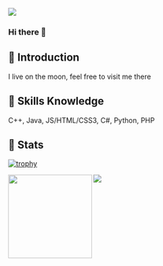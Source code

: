 ![](https://komarev.com/ghpvc/?username=Flaze07&color=brightgreen)

### Hi there 👋
## 💬 Introduction
I live on the moon, feel free to visit me there

## 🌱 Skills Knowledge
C++, Java, JS/HTML/CSS3, C#, Python, PHP

## 🦾 Stats
[![trophy](https://github-profile-trophy.vercel.app/?username=Flaze07&margin-w=15&column=7&theme=darkhub)](https://github.com/ryo-ma/github-profile-trophy)

<div>
  <img height="170" align="left" src="https://github-readme-stats.vercel.app/api?username=Flaze07&count_private=true&include_all_commits=true" />
  <img src="https://github-readme-stats.vercel.app/api/top-langs/?username=Flaze07&layout=compact" />
</div>



<!--
**Flaze07/Flaze07** is a ✨ _special_ ✨ repository because its `README.md` (this file) appears on your GitHub profile.

Here are some ideas to get you started:

- 🔭 I’m currently working on ...
- 🌱 I’m currently learning ...
- 👯 I’m looking to collaborate on ...
- 🤔 I’m looking for help with ...
- 💬 Ask me about ...
- 📫 How to reach me: ...
- 😄 Pronouns: ...
- ⚡ Fun fact: ...🦾🧠
-->
